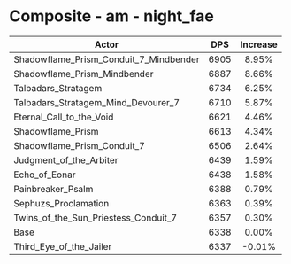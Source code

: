 # Composite - am - night_fae
| Actor | DPS | Increase |
|---|:---:|:---:|
|Shadowflame_Prism_Conduit_7_Mindbender|6905|8.95%|
|Shadowflame_Prism_Mindbender|6887|8.66%|
|Talbadars_Stratagem|6734|6.25%|
|Talbadars_Stratagem_Mind_Devourer_7|6710|5.87%|
|Eternal_Call_to_the_Void|6621|4.46%|
|Shadowflame_Prism|6613|4.34%|
|Shadowflame_Prism_Conduit_7|6506|2.64%|
|Judgment_of_the_Arbiter|6439|1.59%|
|Echo_of_Eonar|6438|1.58%|
|Painbreaker_Psalm|6388|0.79%|
|Sephuzs_Proclamation|6363|0.39%|
|Twins_of_the_Sun_Priestess_Conduit_7|6357|0.30%|
|Base|6338|0.00%|
|Third_Eye_of_the_Jailer|6337|-0.01%|
